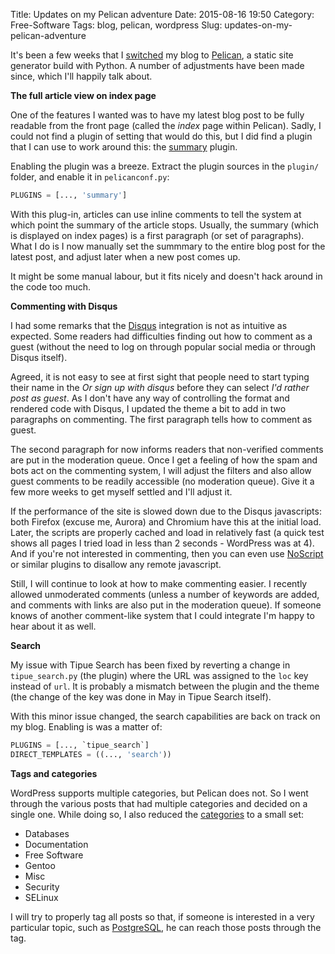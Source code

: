 Title: Updates on my Pelican adventure
Date: 2015-08-16 19:50
Category: Free-Software
Tags: blog, pelican, wordpress
Slug: updates-on-my-pelican-adventure

It's been a few weeks that I [switched](http://blog.siphos.be/2015/08/switching-to-pelican/)
my blog to [Pelican](http://blog.getpelican.com/), a static site generator build
with Python. A number of adjustments have been made since, which I'll happily
talk about.

<!-- PELICAN_END_SUMMARY -->

**The full article view on index page**

One of the features I wanted was to have my latest blog post to be fully
readable from the front page (called the _index_ page within Pelican). Sadly,
I could not find a plugin of setting that would do this, but I did find
a plugin that I can use to work around this: the [summary](https://github.com/getpelican/pelican-plugins/tree/master/summary)
plugin.

Enabling the plugin was a breeze. Extract the plugin sources in the `plugin/`
folder, and enable it in `pelicanconf.py`:

```python
PLUGINS = [..., 'summary']
```

With this plug-in, articles can use inline comments to tell the system at which
point the summary of the article stops. Usually, the summary (which is displayed
on index pages) is a first paragraph (or set of paragraphs). What I do is I now
manually set the summmary to the entire blog post for the latest post, and adjust
later when a new post comes up.

It might be some manual labour, but it fits nicely and doesn't hack around in the
code too much.

**Commenting with Disqus**

I had some remarks that the [Disqus](https://disqus.com/home/welcome/) integration
is not as intuitive as expected. Some readers had difficulties finding out how
to comment as a guest (without the need to log on through popular social media
or through Disqus itself).

Agreed, it is not easy to see at first sight that people need to start typing
their name in the _Or sign up with disqus_ before they can select _I'd rather post
as guest_. As I don't have any way of controlling the format and rendered code
with Disqus, I updated the theme a bit to add in two paragraphs on commenting.
The first paragraph tells how to comment as guest.

The second paragraph for now informs readers that non-verified comments are put
in the moderation queue. Once I get a feeling of how the spam and bots act on the
commenting system, I will adjust the filters and also allow guest comments to be
readily accessible (no moderation queue). Give it a few more weeks to get myself
settled and I'll adjust it.

If the performance of the site is slowed down due to the Disqus javascripts: both
Firefox (excuse me, Aurora) and Chromium have this at the initial load. Later, the
scripts are properly cached and load in relatively fast (a quick test shows
all pages I tried load in less than 2 seconds - WordPress was at 4). And if you're
not interested in commenting, then you can even use [NoScript](https://noscript.net/)
or similar plugins to disallow any remote javascript.

Still, I will continue to look at how to make commenting easier. I recently allowed
unmoderated comments (unless a number of keywords are added, and comments with links
are also put in the moderation queue). If someone knows of another comment-like
system that I could integrate I'm happy to hear about it as well.

**Search**

My issue with Tipue Search has been fixed by reverting a change in `tipue_search.py`
(the plugin) where the URL was assigned to the `loc` key instead of `url`. It is
probably a mismatch between the plugin and the theme (the change of the key was done
in May in Tipue Search itself).

With this minor issue changed, the search capabilities are back on track on my blog.
Enabling is was a matter of:

```python
PLUGINS = [..., `tipue_search`]
DIRECT_TEMPLATES = ((..., 'search'))
```

**Tags and categories**

WordPress supports multiple categories, but Pelican does not. So I went through
the various posts that had multiple categories and decided on a single one. While
doing so, I also reduced the [categories](http://blog.siphos.be/categories.html) to
a small set:

- Databases
- Documentation
- Free Software
- Gentoo
- Misc
- Security
- SELinux

I will try to properly tag all posts so that, if someone is interested in a very
particular topic, such as [PostgreSQL](http://blog.siphos.be/tag/postgresql/index.html), he can reach
those posts through the tag.

